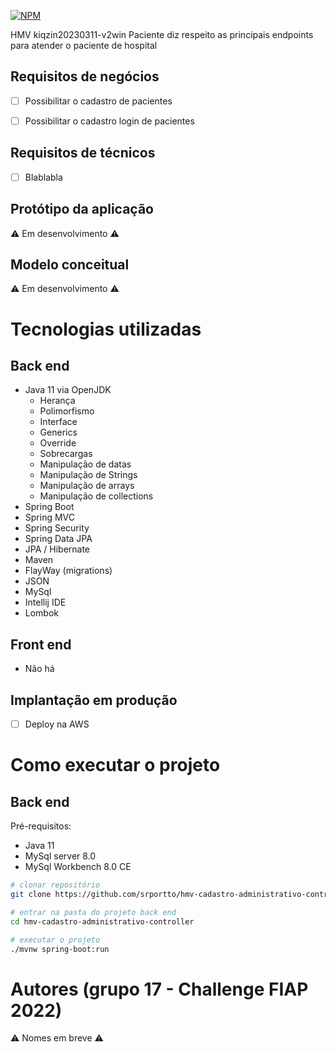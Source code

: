 
[![NPM](https://img.shields.io/npm/l/react)](https://github.com/srportto/portinvestimentos-pi/blob/master/LICENSE)


HMV kiqzin20230311-v2win Paciente diz respeito as principais endpoints para atender o paciente de hospital


## Requisitos de negócios
- [ ] Possibilitar o cadastro de pacientes
- [ ] Possibilitar o cadastro login de  pacientes


## Requisitos de técnicos
- [ ] Blablabla


## Protótipo da aplicação
 ⚠ Em desenvolvimento ⚠


## Modelo conceitual
 ⚠ Em desenvolvimento ⚠

# Tecnologias utilizadas
## Back end
- Java 11 via OpenJDK
  - Herança
  - Polimorfismo
  - Interface
  - Generics
  - Override
  - Sobrecargas 
  - Manipulação de datas
  - Manipulação de Strings  
  - Manipulação de arrays
  - Manipulação de collections    
- Spring Boot
- Spring MVC
- Spring Security
- Spring Data JPA  
- JPA / Hibernate
- Maven
- FlayWay (migrations)
- JSON
- MySql  
- Intellij IDE
- Lombok

## Front end
- Não há 

## Implantação em produção
- [ ] Deploy na AWS 


# Como executar o projeto

## Back end
Pré-requisitos: 
* Java 11
* MySql server 8.0
* MySql Workbench 8.0 CE


```bash
# clonar repositório
git clone https://github.com/srportto/hmv-cadastro-administrativo-controller.git

# entrar na pasta do projeto back end
cd hmv-cadastro-administrativo-controller

# executar o projeto
./mvnw spring-boot:run
```



# Autores (grupo 17 - Challenge FIAP 2022)
⚠ Nomes em breve ⚠

